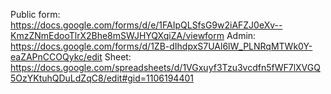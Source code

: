 Public form:
https://docs.google.com/forms/d/e/1FAIpQLSfsG9w2iAFZJ0eXv--KmzZNmEdooTlrX2Bhe8mSWJHYQXqiZA/viewform
Admin:
https://docs.google.com/forms/d/1ZB-dIhdpxS7UAl6lW_PLNRqMTWk0Y-eaZAPnCCOQykc/edit
Sheet:
https://docs.google.com/spreadsheets/d/1VGxuyf3Tzu3vcdfn5fWF7lXVGQ5OzYKtuhQDuLdZqC8/edit#gid=1106194401

